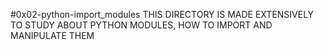 #0x02-python-import_modules
THIS DIRECTORY IS MADE EXTENSIVELY TO STUDY ABOUT PYTHON MODULES, HOW TO IMPORT AND MANIPULATE THEM
